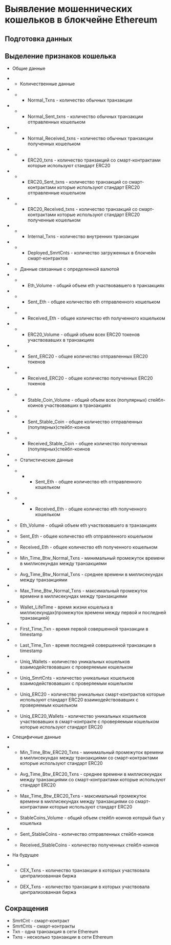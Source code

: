 # Выявление мошеннических кошельков в блокчейне Ethereum

## Подготовка данных

## Выделение признаков кошелька
* Общие данные

* * Количественные данные
* * * Normal_Txns - количество обычных транзакции
* * * Normal_Sent_txns - количество обычных транзакции отправленных кошельком
* * * Normal_Received_txns - количество обычных транзакции полученных кошельком
* * * ERC20_txns - количество транзакций со смарт-контрактами которые используют стандарт ERC20
* * * ERC20_Sent_txns - количество транзакций со смарт-контрактами которые используют стандарт ERC20 отправленные кошельком
* * * ERC20_Received_txns - количество транзакций со смарт-контрактами которые используют стандарт ERC20  полученные кошельком
* * * Internal_Txns - количество внутренних транзакции
* * * Deployed_SmrtCnts - количество загруженных в блокчейн смарт-контрактов

* * Данные связанные с определенной валютой
* * * Eth_Volume - общий объем eth участвовавшего в транзакциях
* * * Sent_Eth - общее количество eth отправленного кошельком
* * * Received_Eth - общее количество eth полученного кошельком
* * * ERC20_Volume - общий объем всех ERC20 токенов участвовавших в транзакциях
* * * Sent_ERC20 - общее количество отправленных ERC20 токенов
* * * Received_ERC20 - общее количество полученных ERC20 токенов
* * * Stable_Coin_Volume - общий объем всех (популярных) стейбл-коинов участвовавших в транзакциях
* * * Sent_Stable_Coin - общее количество отправленных (популярных)стейбл-коинов
* * * Received_Stable_Coin - общее количество полученных (популярных)стейбл-коинов



* * Статистические данные


* * * * Sent_Eth - общее количество eth отправленного кошельком
* * * * Received_Eth - общее количество eth полученного кошельком



* * Eth_Volume - общий объем eth участвовавшего в транзакциях
* * Sent_Eth - общее количество eth отправленного кошельком
* * Received_Eth - общее количество eth полученного кошельком
* * Min_Time_Btw_Normal_Txns - минимальный промежуток времени в миллисекундах между транзакциями
* * Avg_Time_Btw_Normal_Txns - среднее времени в миллисекундах между транзакциями
* * Max_Time_Btw_Normal_Txns - максимальный промежуток времени в миллисекундах между транзакциями
* * Wallet_LifeTime - время жизни кошелька в миллисекундах(промежуток времени между первой и последней транзакцией)
* * First_Time_Txn - время первой совершенной транзакции в timestamp
* * Last_Time_Txn - время последней совершенной транзакции в timestamp
* * Uniq_Wallets - количество уникальных кошельков взаимодействовавших с проверяемым кошельком
* * Uniq_SmrtCnts - количество уникальных кошельков взаимодействовавших с проверяемым кошельком
* * Uniq_ERC20 - количество уникальных смарт-контрактов которые используют стандарт ERC20 взаимодействовавших с проверяемым кошельком
* * Uniq_ERC20_Wallets - количество уникальных кошельков участвовавших в смарт-контракте с проверяемым кошельком которые используют стандарт ERC20
* Специфичные данные

* * Min_Time_Btw_ERC20_Txns - минимальный промежуток времени в миллисекундах между транзакциями со смарт-контрактами которые используют стандарт ERC20
* * Avg_Time_Btw_ERC20_Txns - среднее времени в миллисекундах между транзакциями со смарт-контрактами которые используют стандарт ERC20
* * Max_Time_Btw_ERC20_Txns - максимальный промежуток времени в миллисекундах между транзакциями со смарт-контрактами которые используют стандарт ERC20
* * StableCoins_Volume - общий объем стейбл-коинов который был у кошелька
* * Sent_StableCoins - количество отправленных стейбл-коинов
* * Received_StableCoins - количество полученных стейбл-коинов
* На будущее
* * CEX_Txns - количество транзакции в которых участвовала централизованная биржа 
* * DEX_Txns - количество транзакции в которых участвовала централизованная биржа


## Сокращения
* SmrtCnt - смарт-контракт
* SmrtCnts - смарт-контракты
* Txn - одна транзакция в сети Ethereum
* Txns - несколько транзакции в сети Ethereum
